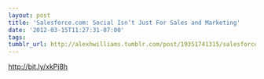 ```yaml
---
layout: post
title: 'Salesforce.com: Social Isn’t Just For Sales and Marketing'
date: '2012-03-15T11:27:31-07:00'
tags: 
tumblr_url: http://alexhwilliams.tumblr.com/post/19351741315/salesforce-com-social-isnt-just-for-sales-and
---
```

<p><a href="http://bit.ly/xkPj8h">http://bit.ly/xkPj8h</a></p>
